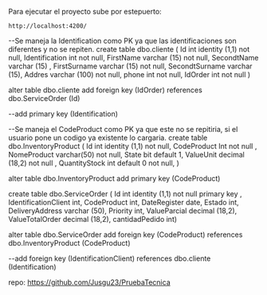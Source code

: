 Para ejecutar el proyecto sube por estepuerto:


 `http://localhost:4200/`

--Se maneja la Identification como PK ya que las identificaciones son diferentes y no se repiten.
create table dbo.cliente
(
Id   int identity (1,1) not null,
Identification int not null,
FirstName varchar (15) not null,
SecondtName varchar (15) ,
FirstSurname varchar (15) not null,
SecondtSurname varchar (15),
Addres varchar (100) not null,
phone int not null,
IdOrder int not null
)

alter table dbo.cliente
add foreign key (IdOrder) references  dbo.ServiceOrder (Id)

--add primary key  (Identification)

--Se maneja el CodeProduct como PK ya que este no se repitiria, si el usuario pone un codigo ya existente lo cargaria.
create table dbo.InventoryProduct
(
Id   int identity (1,1) not null,
CodeProduct Int not null ,
NomeProduct varchar(50) not null,
State bit  default 1,
ValueUnit decimal (18,2) not null ,
QuantityStock int default 0 not null,
)


alter table dbo.InventoryProduct
add primary key  (CodeProduct)



create table dbo.ServiceOrder
(
Id  int identity (1,1) not null primary key ,
IdentificationClient int,
CodeProduct  int,
DateRegister date,
Estado int,
DeliveryAddress varchar (50),
Priority int,
ValueParcial decimal (18,2),
ValueTotalOrder decimal (18,2),
cantidadPedido int)



alter table dbo.ServiceOrder
add foreign key (CodeProduct) references  dbo.InventoryProduct (CodeProduct) 

--add foreign key (IdentificationClient) references  dbo.cliente (Identification)


repo: https://github.com/Jusgu23/PruebaTecnica


